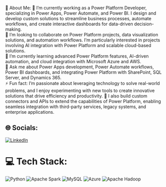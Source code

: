 💫 About Me:
🔭 I’m currently working as a Power Platform Developer, specializing in Power Apps, Power Automate, and Power BI. I design and develop custom solutions to streamline business processes, automate workflows, and create interactive dashboards for data-driven decision-making.<br>
👯 I’m looking to collaborate on Power Platform projects, data visualization solutions, and automation workflows. I’m particularly interested in projects involving AI integration with Power Platform and scalable cloud-based solutions.<br>
🌱 I’m currently learning advanced Power Platform features, AI-driven automation, and cloud integration with Microsoft Azure and AWS.<br>
💬 Ask me about Power Apps development, Power Automate workflows, Power BI dashboards, and integrating Power Platform with SharePoint, SQL Server, and Dynamics 365.<br>
⚡ Fun fact: I’m passionate about leveraging technology to solve real-world problems, and I enjoy experimenting with new tools to create innovative solutions that drive efficiency and productivity.
🔧 I also build custom connectors and APIs to extend the capabilities of Power Platform, enabling seamless integration with third-party services, legacy systems, and enterprise applications.

## 🌐 Socials:
[![LinkedIn](https://img.shields.io/badge/LinkedIn-%230077B5.svg?logo=linkedin&logoColor=white)](https://www.linkedin.com/in/narendharanugu/) 

# 💻 Tech Stack:
![Python](https://img.shields.io/badge/python-3670A0?style=for-the-badge&logo=python&logoColor=ffdd54) ![Apache Spark](https://img.shields.io/badge/Apache%20Spark-FDEE21?style=for-the-badge&logo=apachespark&logoColor=black) ![MySQL](https://img.shields.io/badge/mysql-4479A1.svg?style=for-the-badge&logo=mysql&logoColor=white) ![Azure](https://img.shields.io/badge/azure-%230072C6.svg?style=for-the-badge&logo=microsoftazure&logoColor=white) ![Apache Hadoop](https://img.shields.io/badge/Apache%20Hadoop-66CCFF?style=for-the-badge&logo=apachehadoop&logoColor=black) 